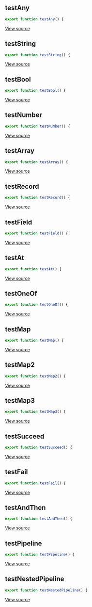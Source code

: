 ## testAny
```javascript
export function testAny() {
```

[View source](https://github.com/eeue56/adeilad/blob/main/src/adeilad_test.ts#L5-L5)
## testString
```javascript
export function testString() {
```

[View source](https://github.com/eeue56/adeilad/blob/main/src/adeilad_test.ts#L37-L37)
## testBool
```javascript
export function testBool() {
```

[View source](https://github.com/eeue56/adeilad/blob/main/src/adeilad_test.ts#L71-L71)
## testNumber
```javascript
export function testNumber() {
```

[View source](https://github.com/eeue56/adeilad/blob/main/src/adeilad_test.ts#L97-L97)
## testArray
```javascript
export function testArray() {
```

[View source](https://github.com/eeue56/adeilad/blob/main/src/adeilad_test.ts#L113-L113)
## testRecord
```javascript
export function testRecord() {
```

[View source](https://github.com/eeue56/adeilad/blob/main/src/adeilad_test.ts#L150-L150)
## testField
```javascript
export function testField() {
```

[View source](https://github.com/eeue56/adeilad/blob/main/src/adeilad_test.ts#L216-L216)
## testAt
```javascript
export function testAt() {
```

[View source](https://github.com/eeue56/adeilad/blob/main/src/adeilad_test.ts#L275-L275)
## testOneOf
```javascript
export function testOneOf() {
```

[View source](https://github.com/eeue56/adeilad/blob/main/src/adeilad_test.ts#L346-L346)
## testMap
```javascript
export function testMap() {
```

[View source](https://github.com/eeue56/adeilad/blob/main/src/adeilad_test.ts#L393-L393)
## testMap2
```javascript
export function testMap2() {
```

[View source](https://github.com/eeue56/adeilad/blob/main/src/adeilad_test.ts#L448-L448)
## testMap3
```javascript
export function testMap3() {
```

[View source](https://github.com/eeue56/adeilad/blob/main/src/adeilad_test.ts#L507-L507)
## testSucceed
```javascript
export function testSucceed() {
```

[View source](https://github.com/eeue56/adeilad/blob/main/src/adeilad_test.ts#L573-L573)
## testFail
```javascript
export function testFail() {
```

[View source](https://github.com/eeue56/adeilad/blob/main/src/adeilad_test.ts#L605-L605)
## testAndThen
```javascript
export function testAndThen() {
```

[View source](https://github.com/eeue56/adeilad/blob/main/src/adeilad_test.ts#L637-L637)
## testPipeline
```javascript
export function testPipeline() {
```

[View source](https://github.com/eeue56/adeilad/blob/main/src/adeilad_test.ts#L704-L704)
## testNestedPipeline
```javascript
export function testNestedPipeline() {
```

[View source](https://github.com/eeue56/adeilad/blob/main/src/adeilad_test.ts#L853-L853)